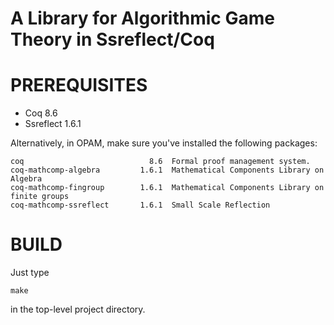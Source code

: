 # A Library for Algorithmic Game Theory in Ssreflect/Coq

# PREREQUISITES

* Coq 8.6
* Ssreflect 1.6.1

Alternatively, in OPAM, make sure you've installed the following packages:

```
coq                            8.6  Formal proof management system.
coq-mathcomp-algebra         1.6.1  Mathematical Components Library on Algebra
coq-mathcomp-fingroup        1.6.1  Mathematical Components Library on finite groups
coq-mathcomp-ssreflect       1.6.1  Small Scale Reflection
```

# BUILD

Just type

```make```

in the top-level project directory.
